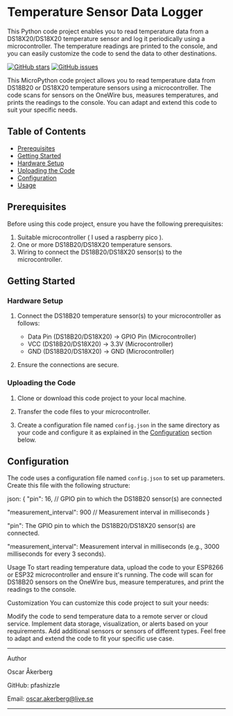 # Temperature Sensor Data Logger

This Python code project enables you to read temperature data from a DS18X20/DS18X20 temperature sensor and log it periodically using a microcontroller. The temperature readings are printed to the console, and you can easily customize the code to send the data to other destinations.

[![GitHub stars](https://img.shields.io/github/stars/pfashizzle/HVN_projekt2.svg)](https://github.com/pfashizzle/HVN_projekt2/stargazers)
[![GitHub issues](https://img.shields.io/github/issues/pfashizzle/HVN_projekt2.svg)](https://github.com/pfashizzle/HVN_projekt2/issues)


This MicroPython code project allows you to read temperature data from DS18B20 or DS18X20  temperature sensors using a microcontroller. The code scans for sensors on the OneWire bus, measures temperatures, and prints the readings to the console. You can adapt and extend this code to suit your specific needs.

## Table of Contents

- [Prerequisites](#prerequisites)
- [Getting Started](#getting-started)
- [Hardware Setup](#hardware-setup)
- [Uploading the Code](#uploading-the-code)
- [Configuration](#configuration)
- [Usage](#usage)

## Prerequisites

Before using this code project, ensure you have the following prerequisites:

1. Suitable microcontroller ( I used a raspberry pico ).
2. One or more DS18B20/DS18X20 temperature sensors.
3. Wiring to connect the DS18B20/DS18X20 sensor(s) to the microcontroller.

## Getting Started

### Hardware Setup

1. Connect the DS18B20 temperature sensor(s) to your microcontroller as follows:
   - Data Pin (DS18B20/DS18X20) -> GPIO Pin (Microcontroller)
   - VCC (DS18B20/DS18X20) -> 3.3V (Microcontroller)
   - GND (DS18B20/DS18X20) -> GND (Microcontroller)

2. Ensure the connections are secure.

### Uploading the Code

1. Clone or download this code project to your local machine.

2. Transfer the code files to your microcontroller.

3. Create a configuration file named `config.json` in the same directory as your code and configure it as explained in the [Configuration](#configuration) section below.

## Configuration

The code uses a configuration file named `config.json` to set up parameters. Create this file with the following structure:

json:
{
   "pin": 16,               // GPIO pin to which the DS18B20 sensor(s) are connected
   
  "measurement_interval": 900   // Measurement interval in milliseconds
}

"pin": The GPIO pin to which the DS18B20/DS18X20 sensor(s) are connected.


"measurement_interval": Measurement interval in milliseconds (e.g., 3000 milliseconds for every 3 seconds).

Usage
To start reading temperature data, upload the code to your ESP8266 or ESP32 microcontroller and ensure it's running. The code will scan for DS18B20 sensors on the OneWire bus, measure temperatures, and print the readings to the console.

Customization
You can customize this code project to suit your needs:

Modify the code to send temperature data to a remote server or cloud service.
Implement data storage, visualization, or alerts based on your requirements.
Add additional sensors or sensors of different types.
Feel free to adapt and extend the code to fit your specific use case.

*************************************************************************************
Author

Oscar Åkerberg

GitHub: pfashizzle

Email: oscar.akerberg@live.se

*************************************************************************************

